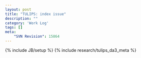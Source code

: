 ```yaml
---
layout: post
title: "TULIPS: index issue"
description: ""
category: 'Work Log'
tags: []
meta: 
    "SVN Revision": 15864
---
```

{% include JB/setup %}
{% include research/tulips_da3_meta %}
